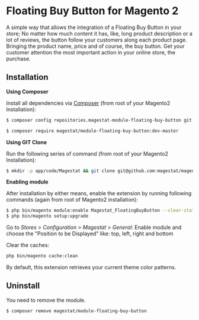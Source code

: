 Floating Buy Button for Magento 2
==================

A simple way that allows the integration of a Floating Buy Button in your store;
No matter how much content it has, like, long product description or a lot of 
reviews, the button follow your customers along each product page. Bringing the 
product name, price and of course, the buy button.
Get your customer attention the most important action in your online store, the 
purchase.

Installation
-------------
**Using Composer**


Install all dependencies via [Composer](https://getcomposer.org) (from root of 
your Magento2 Installation):
```sh
$ composer config repositories.magestat-module-floating-buy-button git git@github.com:magestat/magento2-floating-buy-button.git

$ composer require magestat/module-floating-buy-button:dev-master
```

**Using GIT Clone**

Run the following series of command (from root of your Magento2 Installation):
```sh
$ mkdir -p app/code/Magestat && git clone git@github.com:magestat/magento2-floating-buy-button.git app/code/Magestat/FloatingBuyButton
```

**Enabling module**

After installation by either means, enable the extension by running following 
commands (again from root of Magento2 installation):
```sh
$ php bin/magento module:enable Magestat_FloatingBuyButton --clear-static-content
$ php bin/magento setup:upgrade
```

Go to *Stores* > *Configuration* > *Magestat* > *General*:
Enable module and choose the "Position to be Displayed" like: top, left, right 
and bottom

Clear the caches:
```sh
php bin/magento cache:clean
```

By default, this extension retrieves your current theme color patterns.


Uninstall
-------------

You need to remove the module.
```sh
$ composer remove magestat/module-floating-buy-button
```